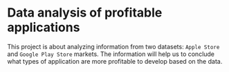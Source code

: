 # Data analysis of profitable applications
This project is about analyzing information from two datasets: `Apple Store` and `Google Play Store` markets. The information will help us to conclude what types of application are more profitable to develop based on the data.
